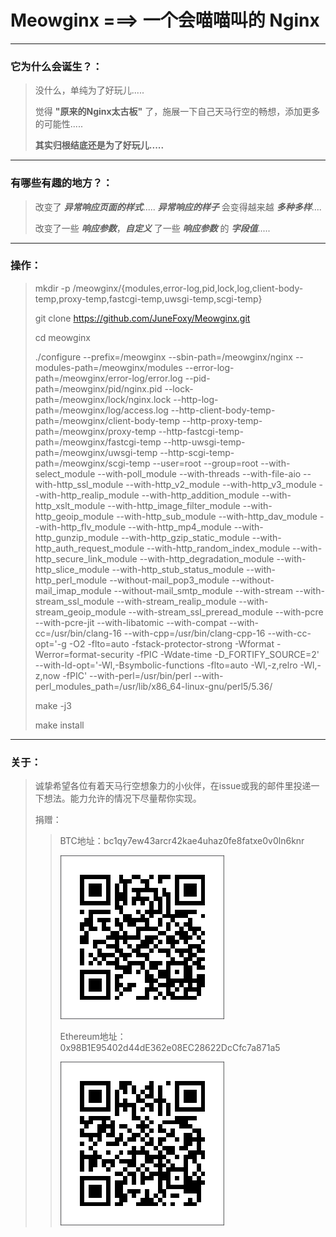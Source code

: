 # Meowginx ===> 一个会喵喵叫的 Nginx

------
### 它为什么会诞生？：
> 没什么，单纯为了好玩儿.....
> 
> 觉得 **"原来的Nginx太古板"** 了，施展一下自己天马行空的畅想，添加更多的可能性.....
> 
> **其实归根结底还是为了好玩儿.....**
------
### 有哪些有趣的地方？：
> 改变了 ***异常响应页面的样式***..... ***异常响应的样子*** 会变得越来越 ***多种多样***....
> 
> 改变了一些 ***响应参数***，***自定义*** 了一些 ***响应参数*** 的 ***字段值***.....
------
### 操作：
  > mkdir -p /meowginx/{modules,error-log,pid,lock,log,client-body-temp,proxy-temp,fastcgi-temp,uwsgi-temp,scgi-temp}
  > 
  > git clone https://github.com/JuneFoxy/Meowginx.git
  >
  > cd meowginx
  >
  > ./configure --prefix=/meowginx --sbin-path=/meowginx/nginx --modules-path=/meowginx/modules --error-log-path=/meowginx/error-log/error.log --pid-path=/meowginx/pid/nginx.pid --lock-path=/meowginx/lock/nginx.lock --http-log-path=/meowginx/log/access.log --http-client-body-temp-path=/meowginx/client-body-temp --http-proxy-temp-path=/meowginx/proxy-temp --http-fastcgi-temp-path=/meowginx/fastcgi-temp --http-uwsgi-temp-path=/meowginx/uwsgi-temp --http-scgi-temp-path=/meowginx/scgi-temp --user=root --group=root --with-select_module --with-poll_module --with-threads  --with-file-aio --with-http_ssl_module --with-http_v2_module --with-http_v3_module --with-http_realip_module --with-http_addition_module --with-http_xslt_module --with-http_image_filter_module --with-http_geoip_module --with-http_sub_module --with-http_dav_module --with-http_flv_module --with-http_mp4_module --with-http_gunzip_module --with-http_gzip_static_module --with-http_auth_request_module --with-http_random_index_module --with-http_secure_link_module --with-http_degradation_module --with-http_slice_module --with-http_stub_status_module --with-http_perl_module --without-mail_pop3_module --without-mail_imap_module --without-mail_smtp_module --with-stream --with-stream_ssl_module --with-stream_realip_module --with-stream_geoip_module --with-stream_ssl_preread_module --with-pcre --with-pcre-jit --with-libatomic --with-compat --with-cc=/usr/bin/clang-16 --with-cpp=/usr/bin/clang-cpp-16 --with-cc-opt='-g -O2 -flto=auto -fstack-protector-strong -Wformat -Werror=format-security -fPIC -Wdate-time -D_FORTIFY_SOURCE=2' --with-ld-opt='-Wl,-Bsymbolic-functions -flto=auto -Wl,-z,relro -Wl,-z,now -fPIC' --with-perl=/usr/bin/perl --with-perl_modules_path=/usr/lib/x86_64-linux-gnu/perl5/5.36/
  > 
  > make -j3
  > 
  > make install
------
### 关于：
> 诚挚希望各位有着天马行空想象力的小伙伴，在issue或我的邮件里投递一下想法。能力允许的情况下尽量帮你实现。
> 
> 捐赠：
>> BTC地址：bc1qy7ew43arcr42kae4uhaz0fe8fatxe0v0ln6knr
>> 
>> ![img.png](img.png)
>>
>> Ethereum地址：0x98B1E95402d44dE362e08EC28622DcCfc7a871a5
>> 
>> ![img_1.png](img_1.png)
